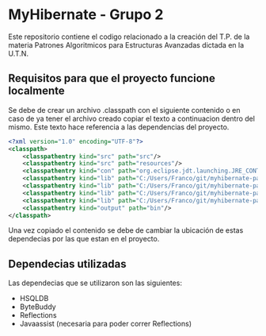 # MyHibernate - Grupo 2

Este repositorio contiene el codigo relacionado a la creación del T.P. de la materia Patrones Algoritmicos para Estructuras Avanzadas dictada en la U.T.N.

## Requisitos para que el proyecto funcione localmente

Se debe de crear un archivo .classpath con el siguiente contenido o en caso de ya tener el archivo creado copiar el texto a continuacion dentro del mismo.
Este texto hace referencia a las dependencias del proyecto.

```xml
<?xml version="1.0" encoding="UTF-8"?>
<classpath>
	<classpathentry kind="src" path="src"/>
	<classpathentry kind="src" path="resources"/>
	<classpathentry kind="con" path="org.eclipse.jdt.launching.JRE_CONTAINER"/>
	<classpathentry kind="lib" path="C:/Users/Franco/git/myhibernate-patrones-grupo2/src/hsqldb_6114.jar"/>
	<classpathentry kind="lib" path="C:/Users/Franco/git/myhibernate-patrones-grupo2/src/byte-buddy-1.10.10.jar"/>
	<classpathentry kind="lib" path="C:/Users/Franco/git/myhibernate-patrones-grupo2/src/javassist-3.26.0-GA.jar"/>
	<classpathentry kind="lib" path="C:/Users/Franco/git/myhibernate-patrones-grupo2/src/reflections-0.9.12.jar"/>
	<classpathentry kind="output" path="bin"/>
</classpath>
```
Una vez copiado el contenido se debe de cambiar la ubicación de estas dependecias por las que estan en el proyecto.

## Dependecias utilizadas

Las dependecias que se utilizaron son las siguientes:
* HSQLDB
* ByteBuddy
* Reflections
* Javaassist (necesaria para poder correr Reflections)

